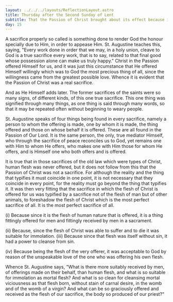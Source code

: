 ```yaml
---
layout: ../../../layouts/ReflectionLayout.astro
title: Thursday after the Second Sunday of Lent
subtitle: That the Passion of Christ brought about its effect because it was a Sacrifice
day: 15
---
```


A sacrifice properly so called is something done to render God the honour specially due to Him, in order to appease Him. St. Augustine teaches this, saying, "Every work done in order that we may, in a holy union, cleave to God is a true sacrifice every work, that is to say, related to that final good whose possession alone can make us truly happy." Christ in the Passion offered Himself for us, and it was just this circumstance that He offered Himself willingly which was to God the most precious thing of all, since the willingness came from the greatest possible love. Whence it is evident that the Passion of Christ was a real sacrifice.

And as He Himself adds later. The former sacrifices of the saints were so many signs, of different kinds, of this one true sacrifice. This one thing was signified through many things, as one thing is said through many words, so that it may be repeated often without beginning to weary people.

St. Augustine speaks of four things being found in every sacrifice, namely a person to whom the offering is made, one by whom it is made, the thing offered and those on whose behalf it is offered. These are all found in the Passion of Our Lord. It is the same person, the only, true mediator Himself, who through the sacrifice of peace reconciles us to God, yet remains one with Him to whom He offers, who makes one with Him those for whom He offers, and is Himself one who both offers and is offered.

It is true that in those sacrifices of the old law which were types of Christ, human flesh was never offered, but it does not follow from this that the Passion of Christ was not a sacrifice. For although the reality and the thing that typifies it must coincide in one point, it is not necessary that they coincide in every point, for the reality must go beyond the thing that typifies it. It was then very fitting that the sacrifice in which the flesh of Christ is offered for us was typified by a sacrifice not of the flesh of man but of other animals, to foreshadow the flesh of Christ which is the most perfect sacrifice of all. It is the most perfect sacrifice of all.

(i) Because since it is the flesh of human nature that is offered, it is a thing fittingly offered for men and fittingly received by men in a sacrament.

(ii) Because, since the flesh of Christ was able to suffer and to die it was suitable for immolation. (iii) Because since that flesh was itself without sin, it had a power to cleanse from sin.

(iv) Because being the flesh of the very offerer, it was acceptable to God by reason of the unspeakable love of the one who was offering his own flesh.

Whence St. Augustine says, "What is there more suitably received by men, of offerings made on their behalf, than human flesh, and what is so suitable for immolation as mortal flesh? And what is so clean for cleansing mortal viciousness as that flesh born, without stain of carnal desire, in the womb and of the womb of a virgin? And what can be so graciously offered and received as the flesh of our sacrifice, the body so produced of our priest?"

